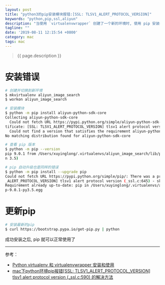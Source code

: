 ```yaml
---
layout: post
title: "python3的pip安装模块报错:[SSL: TLSV1_ALERT_PROTOCOL_VERSION]"
keywords: "python,pip,ssl,aliyun"
description: "当使用 `virtualenvwrapper` 创建了一个新的环境时, 使用 pip 安装模块报错, pip 版本过低又无法自动升级"
tagline: ""
date: '2019-08-11 12:15:54 +0800'
category: mac
tags: mac
---
```

> {{ page.description }}

# 安装错误

```bash
# 创建并切换到新环境
$ mkvirtualenv aliyun_image_search
$ workon aliyun_image_search

# 安装模块
$ python -m pip install aliyun-python-sdk-core
Collecting aliyun-python-sdk-core
  Could not fetch URL https://pypi.python.org/simple/aliyun-python-sdk-core/: There was a problem confirming the ssl cer
tificate: [SSL: TLSV1_ALERT_PROTOCOL_VERSION] tlsv1 alert protocol version (_ssl.c:645) - skipping
  Could not find a version that satisfies the requirement aliyun-python-sdk-core (from versions: )
No matching distribution found for aliyun-python-sdk-core
```

```bash
# 查看 pip 版本
$ python -m pip --version
pip 9.0.1 from /Users/xuyinglong/.virtualenvs/aliyun_image_search/lib/python3.5/site-packages/pip-9.0.1-py3.5.egg (pytho
n 3.5)

# pip 自动升级也是同样的错误
$ python -m pip install --upgrade pip 
Could not fetch URL https://pypi.python.org/simple/pip/: There was a problem confirming the ssl certificate: [SSL: TLSV1
_ALERT_PROTOCOL_VERSION] tlsv1 alert protocol version (_ssl.c:645) - skipping
Requirement already up-to-date: pip in /Users/xuyinglong/.virtualenvs/aliyun_image_search/lib/python3.5/site-packages/pi
p-9.0.1-py3.5.egg
```

# 更新pip
```bash
# 安装最新的pip
$ curl https://bootstrap.pypa.io/get-pip.py | python
```

成功安装之后, pip 就可以正常使用了

---
参考：
- [Python virtualenv 和 virtualenvwrapper 安装和使用](https://xu3352.github.io/python/2018/08/17/Python-work-with-virtualenv-and-virtualenvwrapper)
- [mac下python环境pip报错[SSL: TLSV1_ALERT_PROTOCOL_VERSION] tlsv1 alert protocol version (_ssl.c:590) 的解决方法](https://www.cnblogs.com/testyao/p/9323030.html)
